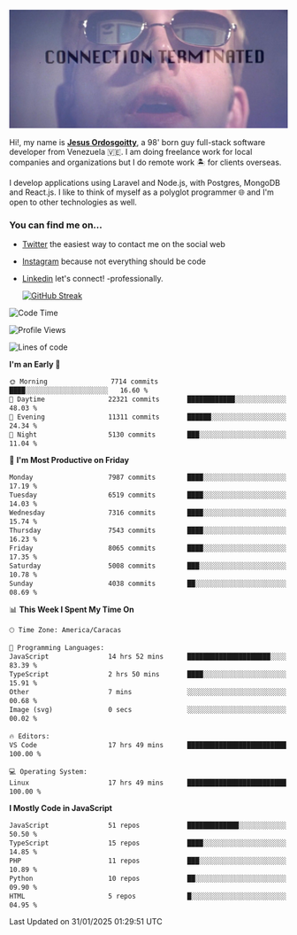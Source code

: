 ![hackers movie reference](./disconnected.jpg)

Hi!, my name is [**Jesus Ordosgoitty**](https://jodaz.dev), a 98' born guy full-stack software developer from Venezuela 🇻🇪. I am doing freelance work for local companies and organizations but I do remote work 🏝️ for clients overseas. 

I develop applications using Laravel and Node.js, with Postgres, MongoDB and React.js. I like to think of myself as a polyglot programmer 🌐 and I'm open to other technologies as well.

### You can find me on...

- [Twitter](https://twitter.com/jodaz_) the easiest way to contact me on the social web
- [Instagram](https://instagram.com/jodaz_) because not everything should be code
- [Linkedin](https://linkedin.com/in/jodaz) let's connect! -professionally.


    [![GitHub Streak](https://streak-stats.demolab.com?user=jodaz&theme=tokyonight)](https://git.io/streak-stats)

<!--START_SECTION:waka-->
![Code Time](http://img.shields.io/badge/Code%20Time-7%2C105%20hrs%2058%20mins-blue)

![Profile Views](http://img.shields.io/badge/Profile%20Views-1-blue)

![Lines of code](https://img.shields.io/badge/From%20Hello%20World%20I%27ve%20Written-83.0%20million%20lines%20of%20code-blue)

**I'm an Early 🐤** 

```text
🌞 Morning                7714 commits        ████░░░░░░░░░░░░░░░░░░░░░   16.60 % 
🌆 Daytime                22321 commits       ████████████░░░░░░░░░░░░░   48.03 % 
🌃 Evening                11311 commits       ██████░░░░░░░░░░░░░░░░░░░   24.34 % 
🌙 Night                  5130 commits        ███░░░░░░░░░░░░░░░░░░░░░░   11.04 % 
```
📅 **I'm Most Productive on Friday** 

```text
Monday                   7987 commits        ████░░░░░░░░░░░░░░░░░░░░░   17.19 % 
Tuesday                  6519 commits        ████░░░░░░░░░░░░░░░░░░░░░   14.03 % 
Wednesday                7316 commits        ████░░░░░░░░░░░░░░░░░░░░░   15.74 % 
Thursday                 7543 commits        ████░░░░░░░░░░░░░░░░░░░░░   16.23 % 
Friday                   8065 commits        ████░░░░░░░░░░░░░░░░░░░░░   17.35 % 
Saturday                 5008 commits        ███░░░░░░░░░░░░░░░░░░░░░░   10.78 % 
Sunday                   4038 commits        ██░░░░░░░░░░░░░░░░░░░░░░░   08.69 % 
```


📊 **This Week I Spent My Time On** 

```text
🕑︎ Time Zone: America/Caracas

💬 Programming Languages: 
JavaScript               14 hrs 52 mins      █████████████████████░░░░   83.39 % 
TypeScript               2 hrs 50 mins       ████░░░░░░░░░░░░░░░░░░░░░   15.91 % 
Other                    7 mins              ░░░░░░░░░░░░░░░░░░░░░░░░░   00.68 % 
Image (svg)              0 secs              ░░░░░░░░░░░░░░░░░░░░░░░░░   00.02 % 

🔥 Editors: 
VS Code                  17 hrs 49 mins      █████████████████████████   100.00 % 

💻 Operating System: 
Linux                    17 hrs 49 mins      █████████████████████████   100.00 % 
```

**I Mostly Code in JavaScript** 

```text
JavaScript               51 repos            █████████████░░░░░░░░░░░░   50.50 % 
TypeScript               15 repos            ████░░░░░░░░░░░░░░░░░░░░░   14.85 % 
PHP                      11 repos            ███░░░░░░░░░░░░░░░░░░░░░░   10.89 % 
Python                   10 repos            ██░░░░░░░░░░░░░░░░░░░░░░░   09.90 % 
HTML                     5 repos             █░░░░░░░░░░░░░░░░░░░░░░░░   04.95 % 
```




 Last Updated on 31/01/2025 01:29:51 UTC
<!--END_SECTION:waka-->
